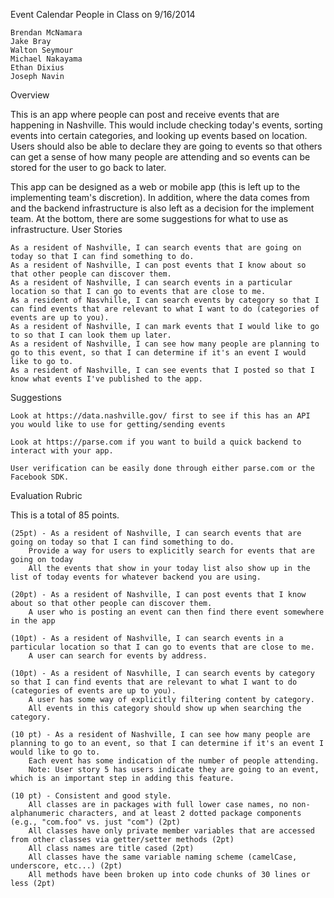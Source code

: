 Event Calendar
People in Class on 9/16/2014

    Brendan McNamara
    Jake Bray
    Walton Seymour
    Michael Nakayama
    Ethan Dixius
    Joseph Navin

Overview

This is an app where people can post and receive events that are happening in Nashville. This would include checking today's events, sorting events into certain categories, and looking up events based on location. Users should also be able to declare they are going to events so that others can get a sense of how many people are attending and so events can be stored for the user to go back to later.

This app can be designed as a web or mobile app (this is left up to the implementing team's discretion). In addition, where the data comes from and the backend infrastructure is also left as a decision for the implement team. At the bottom, there are some suggestions for what to use as infrastructure.
User Stories

    As a resident of Nashville, I can search events that are going on today so that I can find something to do.
    As a resident of Nashville, I can post events that I know about so that other people can discover them.
    As a resident of Nashville, I can search events in a particular location so that I can go to events that are close to me.
    As a resident of Nasvhille, I can search events by category so that I can find events that are relevant to what I want to do (categories of events are up to you).
    As a resident of Nashville, I can mark events that I would like to go to so that I can look them up later.
    As a resident of Nashville, I can see how many people are planning to go to this event, so that I can determine if it's an event I would like to go to.
    As a resident of Nashville, I can see events that I posted so that I know what events I've published to the app.

Suggestions

    Look at https://data.nashville.gov/ first to see if this has an API you would like to use for getting/sending events

    Look at https://parse.com if you want to build a quick backend to interact with your app.

    User verification can be easily done through either parse.com or the Facebook SDK.

Evaluation Rubric

This is a total of 85 points.

    (25pt) - As a resident of Nashville, I can search events that are going on today so that I can find something to do.
        Provide a way for users to explicitly search for events that are going on today
        All the events that show in your today list also show up in the list of today events for whatever backend you are using.

    (20pt) - As a resident of Nashville, I can post events that I know about so that other people can discover them.
        A user who is posting an event can then find there event somewhere in the app

    (10pt) - As a resident of Nashville, I can search events in a particular location so that I can go to events that are close to me.
        A user can search for events by address.

    (10pt) - As a resident of Nasvhille, I can search events by category so that I can find events that are relevant to what I want to do (categories of events are up to you).
        A user has some way of explicitly filtering content by category.
        All events in this category should show up when searching the category.

    (10 pt) - As a resident of Nashville, I can see how many people are planning to go to an event, so that I can determine if it's an event I would like to go to.
        Each event has some indication of the number of people attending.
        Note: User story 5 has users indicate they are going to an event, which is an important step in adding this feature.

    (10 pt) - Consistent and good style.
        All classes are in packages with full lower case names, no non-alphanumeric characters, and at least 2 dotted package components (e.g., "com.foo" vs. just "com") (2pt)
        All classes have only private member variables that are accessed from other classes via getter/setter methods (2pt)
        All class names are title cased (2pt)
        All classes have the same variable naming scheme (camelCase, underscore, etc...) (2pt)
        All methods have been broken up into code chunks of 30 lines or less (2pt)
